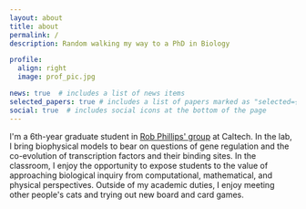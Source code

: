 ```yaml
---
layout: about
title: about
permalink: /
description: Random walking my way to a PhD in Biology

profile:
  align: right
  image: prof_pic.jpg

news: true  # includes a list of news items
selected_papers: true # includes a list of papers marked as "selected={true}"
social: true  # includes social icons at the bottom of the page
---
```


I'm a 6th-year graduate student in [Rob Phillips' group](http://www.rpgroup.caltech.edu/) at Caltech. In the lab, I bring biophysical models to bear on questions of gene regulation and the co-evolution of transcription factors and their binding sites. In the classroom, I enjoy the opportunity to expose students to the value of approaching biological inquiry from computational, mathematical, and physical perspectives. Outside of my academic duties, I enjoy meeting other people's cats and trying out new board and card games.
